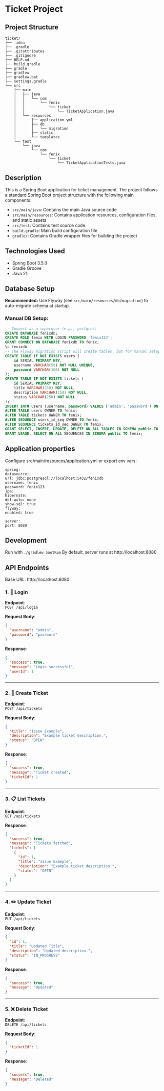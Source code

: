 # Ticket Project

## Project Structure

```
ticket/
├── .idea
├── .gradle
├── .gitattributes
├── .gitignore
├── HELP.md
├── build.gradle
├── gradle
├── gradlew
├── gradlew.bat
├── settings.gradle
└── src
    ├── main
    │   ├── java
    │   │   └── com
    │   │       └── fenix
    │   │           └── ticket
    │   │               └── TicketApplication.java
    │   └── resources
    │       ├── application.yml
    │       ├── db
    │       │   └── migration
    │       ├── static
    │       └── templates
    └── test
        └── java
            └── com
                └── fenix
                    └── ticket
                        └── TicketApplicationTests.java
```

## Description

This is a Spring Boot application for ticket management. The project follows a standard Spring Boot project structure with the following main components:

- `src/main/java`: Contains the main Java source code
- `src/main/resources`: Contains application resources, configuration files, and static assets
- `src/test`: Contains test source code
- `build.gradle`: Main build configuration file
- `gradle/`: Contains Gradle wrapper files for building the project

## Technologies Used

- Spring Boot 3.5.0
- Gradle Groove
- Java 21

## Database Setup

**Recommended:** Use Flyway (see `src/main/resources/db/migration`) to auto-migrate schema at startup.

### Manual DB Setup:

```sql
-- Connect as a superuser (e.g., postgres)
CREATE DATABASE fenixdb;
CREATE ROLE fenix WITH LOGIN PASSWORD 'fenix123';
GRANT CONNECT ON DATABASE fenixdb TO fenix;
\c fenixdb
-- The Flyway migration script will create tables, but for manual setup use:
CREATE TABLE IF NOT EXISTS users (
    id SERIAL PRIMARY KEY,
    username VARCHAR(50) NOT NULL UNIQUE,
    password VARCHAR(100) NOT NULL
);
CREATE TABLE IF NOT EXISTS tickets (
    id SERIAL PRIMARY KEY,
    title VARCHAR(250) NOT NULL,
    description VARCHAR(250) NOT NULL,
    status VARCHAR(250) NOT NULL
);
INSERT INTO users (username, password) VALUES ('admin', 'password') ON CONFLICT (username) DO NOTHING;
ALTER TABLE users OWNER TO fenix;
ALTER TABLE tickets OWNER TO fenix;
ALTER SEQUENCE users_id_seq OWNER TO fenix;
ALTER SEQUENCE tickets_id_seq OWNER TO fenix;
GRANT SELECT, INSERT, UPDATE, DELETE ON ALL TABLES IN SCHEMA public TO fenix;
GRANT USAGE, SELECT ON ALL SEQUENCES IN SCHEMA public TO fenix;
```

## Application properties
Configure src/main/resources/application.yml or export env vars:

```
spring:
datasource:
url: jdbc:postgresql://localhost:5432/fenixdb
username: fenix
password: fenix123
jpa:
hibernate:
ddl-auto: none
show-sql: true
flyway:
enabled: true

server:
port: 8080
```

## Development
Run with 
```./gradlew bootRun```
By default, server runs at http://localhost:8080

## API Endpoints
Base URL: http://localhost:8080
### 1. 🔐 Login

**Endpoint**:  
`POST /api/login`

**Request Body**:
```json
{
  "username": "admin",
  "password": "password"
}
```

**Response**:
```json
{
  "success": true,
  "message": "Login successful",
  "userId": 1
}
```

---

### 2. 📝 Create Ticket

**Endpoint**:  
`POST /api/tickets`

**Request Body**:
```json
{
  "title": "Issue Example",
  "description": "Example ticket description.",
  "status": "OPEN"
}
```

**Response**:
```json
{
  "success": true,
  "message": "Ticket created",
  "ticketId": 1
}
```

---

### 3. 📋 List Tickets

**Endpoint**:  
`GET /api/tickets`

**Response**:
```json
{
  "success": true,
  "message": "Tickets fetched",
  "tickets": [
    {
      "id": 1,
      "title": "Issue Example",
      "description": "Example ticket description.",
      "status": "OPEN"
    }
  ]
}
```

---

### 4. ✏️ Update Ticket

**Endpoint**:  
`PUT /api/tickets`

**Request Body**:
```json
{
  "id": 1,
  "title": "Updated Title",
  "description": "Updated description.",
  "status": "IN_PROGRESS"
}
```

**Response**:
```json
{
  "success": true,
  "message": "Updated"
}
```

---

### 5. ❌ Delete Ticket

**Endpoint**:  
`DELETE /api/tickets`

**Request Body**:
```json
{
  "ticketId": 1
}
```

**Response**:
```json
{
  "success": true,
  "message": "Deleted"
}
```
